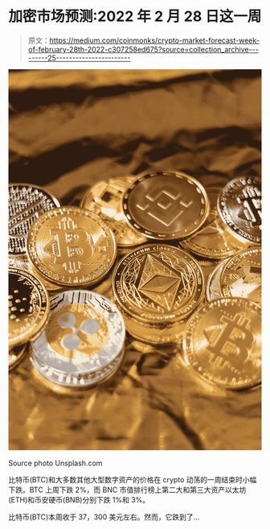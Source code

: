 # 加密市场预测:2022 年 2 月 28 日这一周

> 原文：<https://medium.com/coinmonks/crypto-market-forecast-week-of-february-28th-2022-c307258ed675?source=collection_archive---------25----------------------->

![](img/ef4e2c108361c0f0a03d32a15e7de6da.png)

Source photo Unsplash.com

比特币(BTC)和大多数其他大型数字资产的价格在 crypto 动荡的一周结束时小幅下跌。BTC 上周下跌 2%，而 BNC 市值排行榜上第二大和第三大资产以太坊(ETH)和币安硬币(BNB)分别下跌 1%和 3%。

比特币(BTC)本周收于 37，300 美元左右。然而，它跌到了…
